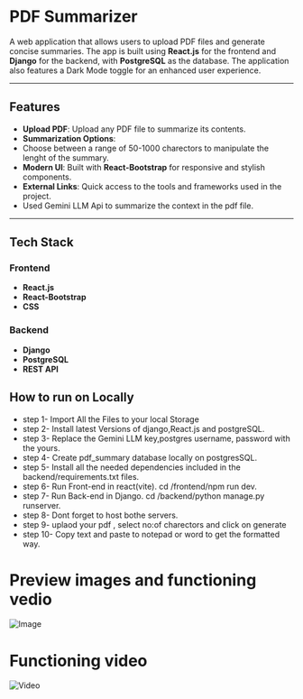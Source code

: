 # PDF Summarizer

A web application that allows users to upload PDF files and generate concise summaries. The app is built using **React.js** for the frontend and **Django** for the backend, with **PostgreSQL** as the database. The application also features a Dark Mode toggle for an enhanced user experience.

---

## Features

- **Upload PDF**: Upload any PDF file to summarize its contents.
- **Summarization Options**:
- Choose between a range of 50-1000 charectors to manipulate the lenght of the summary.
- **Modern UI**: Built with **React-Bootstrap** for responsive and stylish components.
- **External Links**: Quick access to the tools and frameworks used in the project.
- Used Gemini LLM Api to summarize the context in the pdf file.

---

## Tech Stack

### Frontend
- **React.js**
- **React-Bootstrap**
- **CSS**

### Backend
- **Django**
- **PostgreSQL**
- **REST API**

## How to run on Locally
- step 1- Import All the Files to your local Storage
- step 2- Install latest Versions of django,React.js and postgreSQL.
- step 3- Replace the Gemini LLM key,postgres username, password with the yours.
- step 4- Create pdf_summary database locally on postgresSQL.
- step 5- Install all the needed dependencies included in the backend/requirements.txt files.
- step 6- Run Front-end in react(vite). cd /frontend/npm run dev.
- step 7- Run Back-end in Django. cd /backend/python manage.py runserver.
- step 8- Dont forget to host bothe servers.
- step 9- uplaod your pdf , select no:of charectors and click on generate
- step 10- Copy text and paste to notepad or word to get the formatted way.
 
# Preview images and functioning vedio
 ![Image](https://github.com/user-attachments/assets/28e5e903-6d6a-4a93-9db2-183a03a3284e)
 
# Functioning video
![Video](https://github.com/user-attachments/assets/a8c74981-ee9b-4249-bef3-7f30c5e7aeda)
 
